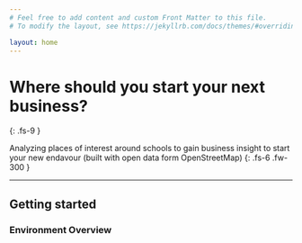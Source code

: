 ```yaml
---
# Feel free to add content and custom Front Matter to this file.
# To modify the layout, see https://jekyllrb.com/docs/themes/#overriding-theme-defaults

layout: home
---
```


# Where should you start your next business?
{: .fs-9 }

Analyzing places of interest around schools to gain business insight to start your new endavour (built with open data form OpenStreetMap)
{: .fs-6 .fw-300 }

---

## Getting started

### Environment Overview


